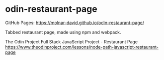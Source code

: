 # odin-restaurant-page
GitHub Pages: https://molnar-david.github.io/odin-restaurant-page/

Tabbed restaurant page, made using npm and webpack.

The Odin Project Full Stack JavaScript Project - Restaurant Page\
https://www.theodinproject.com/lessons/node-path-javascript-restaurant-page
